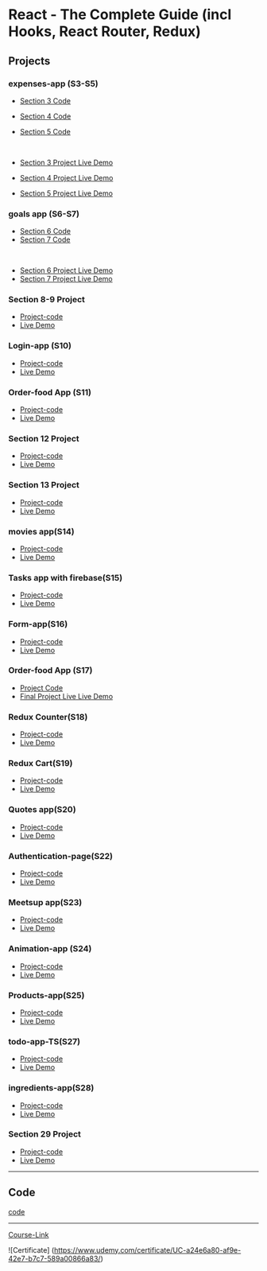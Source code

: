 # React - The Complete Guide (incl Hooks, React Router, Redux)

## Projects

### expenses-app (S3-S5)

- [Section 3 Code](./Projects/Expenses-app/S03-project)
- [Section 4 Code](./Projects/Expenses-app/S04-project/)
- [Section 5 Code](./Projects/Expenses-app/S05-project/)

  <br/>

- [Section 3 Project Live Demo]()
- [Section 4 Project Live Demo]()
- [Section 5 Project Live Demo]()

### goals app (S6-S7)

- [Section 6 Code](./Projects/goals-app/S06-project/)
- [Section 7 Code](./Projects/goals-app/S07-project/)

<br/>

- [Section 6 Project Live Demo](https://section-6-youssef-ashraf.netlify.app/)
- [Section 7 Project Live Demo](https://setion-7-youssef-ashraf.netlify.app/)

### Section 8-9 Project

- [Project-code](./Projects/section-8-9-project)
- [Live Demo](https://section-9-youssef-ashraf.netlify.app/)

### Login-app (S10)

- [Project-code]()
- [Live Demo](https://login-app-s10-youssef.netlify.app)

### Order-food App (S11)

- [Project-code](./Projects/order-food-app/S11-project/)
- [Live Demo](https://order-food-youssef-ashraf.netlify.app)

### Section 12 Project

- [Project-code](./Projects/S12-project)
- [Live Demo](https://s12-project-youssefashrf.netlify.app)

### Section 13 Project

- [Project-code](./Projects/S13-project)
- [Live Demo](https://s13-project-youssef-ashraf.netlify.app/)

### movies app(S14)

- [Project-code](./Projects/movies-app)
- [Live Demo](https://movies-app-youssef-ashraf.netlify.app/)

### Tasks app with firebase(S15)

- [Project-code](./Projects/task-app-firbase/)
- [Live Demo](https://task-app-firbase-youssef-ashraf.netlify.app/)

### Form-app(S16)

- [Project-code](./Projects/form-app)
- [Live Demo]()

### Order-food App (S17)

- [Project Code](./Projects/order-food-app/S17-project/)
- [Final Project Live Live Demo]()

### Redux Counter(S18)

- [Project-code](./Projects/redux-counter)
- [Live Demo]()

### Redux Cart(S19)

- [Project-code](./Projects/redux-cart)
- [Live Demo]()

### Quotes app(S20)

- [Project-code](./Projects/quotes-app)
- [Live Demo]()

### Authentication-page(S22)

- [Project-code](./Projects/Authentication-page)
- [Live Demo]()

### Meetsup app(S23)

- [Project-code](./Projects/meetsup-app)
- [Live Demo]()

### Animation-app (S24)

- [Project-code](./Projects/animation-app)
- [Live Demo]()

### Products-app(S25)

- [Project-code](./Projects/Products-app)
- [Live Demo]()

### todo-app-TS(S27)

- [Project-code](./Projects/todo-app-TS)
- [Live Demo]()

### ingredients-app(S28)

- [Project-code](./Projects/ingredients-app/)
- [Live Demo]()

### Section 29 Project

- [Project-code](./Projects/Section-29/)
- [Live Demo]()

---

## Code

[code](Code)

---

[Course-Link](https://www.udemy.com/course/react-the-complete-guide-incl-redux/)<br>

![Certificate]
(https://www.udemy.com/certificate/UC-a24e6a80-af9e-42e7-b7c7-589a00866a83/)

